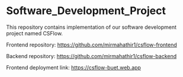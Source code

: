 # Software_Development_Project
This repository contains implementation of our software development project named CSFlow.

Frontend repository: https://github.com/mirmahathir1/csflow-frontend 

Backend repository: https://github.com/mirmahathir1/csflow-backend 

Frontend deployment link: https://csflow-buet.web.app
